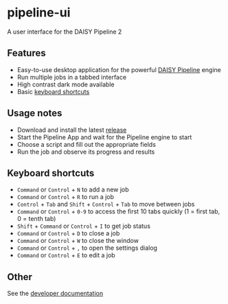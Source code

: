 # pipeline-ui
A user interface for the DAISY Pipeline 2

## Features

* Easy-to-use desktop application for the powerful [DAISY Pipeline](http://daisy.github.io/pipeline/) engine 
* Run multiple jobs in a tabbed interface
* High contrast dark mode available
* Basic [keyboard shortcuts](#keyboard-shortcuts)


## Usage notes

* Download and install the latest [release](https://github.com/daisy/pipeline-ui/releases)
* Start the Pipeline App and wait for the Pipeline engine to start
* Choose a script and fill out the appropriate fields
* Run the job and observe its progress and results


## Keyboard shortcuts

* `Command` or `Control` + `N` to add a new job
* `Command` or `Control` + `R` to run a job
* `Control` + `Tab` and `Shift` + `Control` + `Tab` to move between jobs
* `Command` or `Control` + `0-9` to access the first 10 tabs quickly (1 = first tab, 0 = tenth tab)
* `Shift` + `Command` or `Control` + `I` to get job status
* `Command` or `Control` + `D` to close a job
* `Command` or `Control` + `W` to close the window
* `Command` or `Control` + `,` to open the settings dialog
* `Command` or `Control` + `E` to edit a job


## Other

See the [developer documentation](https://github.com/daisy/pipeline-ui/wiki/Developer-documentation)
